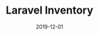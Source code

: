 ---
title: "Laravel Inventory"
description: "A package that provides product/inventory database design"
date: "2019-12-01"
keywords: "Laravel,Lumen,Product Variation,Inventory,Package"
url: "https://github.com/ronmrcdo/laravel-inventory"
isActive: false
---